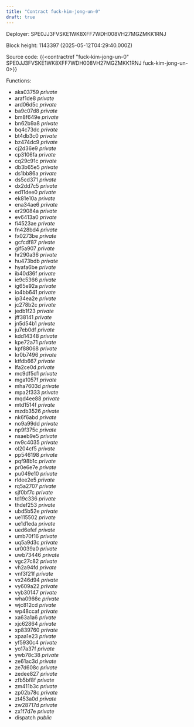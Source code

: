 ```yaml
---
title: "Contract fuck-kim-jong-un-0"
draft: true
---
```

Deployer: SPE0JJ3FVSKE1WK8XFF7WDH008VH27MGZMKK1RNJ


 



Block height: 1143397 (2025-05-12T04:29:40.000Z)

Source code: {{<contractref "fuck-kim-jong-un-0" SPE0JJ3FVSKE1WK8XFF7WDH008VH27MGZMKK1RNJ fuck-kim-jong-un-0>}}

Functions:

* aka03759 _private_
* araf1de8 _private_
* ard06d5c _private_
* ba9c07d8 _private_
* bm8f649e _private_
* bn62b9a8 _private_
* bq4c73dc _private_
* bt4db3c0 _private_
* bz474dc9 _private_
* cj2d36e9 _private_
* cp3106fa _private_
* cq29c91c _private_
* db3b65e5 _private_
* ds1bb86a _private_
* ds5cd371 _private_
* dx2dd7c5 _private_
* ed11dee0 _private_
* ek81e10a _private_
* ena34ae6 _private_
* er29084a _private_
* ev6413a0 _private_
* fi4523ae _private_
* fn428bd4 _private_
* fx0273be _private_
* gcfcdf87 _private_
* gif5a907 _private_
* hr290a36 _private_
* hu473bdb _private_
* hyafa6be _private_
* ib40d36f _private_
* ie9c5366 _private_
* ig65e92a _private_
* io4bb641 _private_
* ip34ea2e _private_
* jc278b2c _private_
* jedb1f23 _private_
* jff38141 _private_
* jn5d54b1 _private_
* ju7eb0df _private_
* kdd14348 _private_
* kpe72a71 _private_
* kpf88068 _private_
* kr0b7496 _private_
* ktfdb667 _private_
* lfa2ce0d _private_
* mc9df5d1 _private_
* mga1057f _private_
* mha7603d _private_
* mpa2f333 _private_
* mqd4ee88 _private_
* mtd1514f _private_
* mzdb3526 _private_
* nk6f6abd _private_
* no9a99dd _private_
* np9f375c _private_
* nsaeb9e5 _private_
* nv9c4035 _private_
* ol204cf5 _private_
* pp546198 _private_
* pqf98b1c _private_
* pr0e6e7e _private_
* pu049e10 _private_
* rldee2e5 _private_
* rq5a2707 _private_
* sjf0bf7c _private_
* td19c336 _private_
* thdef253 _private_
* ubd5b52e _private_
* ue115502 _private_
* ue1d1eda _private_
* ued6efef _private_
* umb70f16 _private_
* uq5a9d3c _private_
* ur0039a0 _private_
* uwb73446 _private_
* vgc27c82 _private_
* vh2a94fd _private_
* vnf3f21f _private_
* vx246d94 _private_
* vy609a22 _private_
* vyb30147 _private_
* wha0966e _private_
* wjc812cd _private_
* wp48ccaf _private_
* xa63a1a6 _private_
* xjc62864 _private_
* xp839760 _private_
* xpaa1e23 _private_
* yf5930c4 _private_
* yo17a37f _private_
* ywb78c38 _private_
* ze61ac3d _private_
* ze7d608c _private_
* zedee827 _private_
* zfb5bf8f _private_
* zm411b3c _private_
* zp02b78c _private_
* zt453a0d _private_
* zw28717d _private_
* zx1f7d7e _private_
* dispatch _public_
